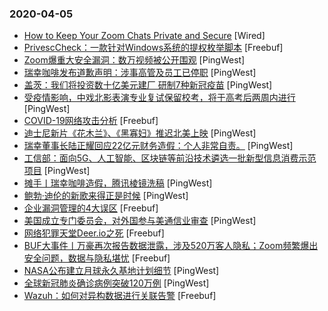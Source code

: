 ### 2020-04-05

* [How to Keep Your Zoom Chats Private and Secure](https://www.wired.com/story/keep-zoom-chats-private-secure) [Wired]
* [PrivescCheck：一款针对Windows系统的提权枚举脚本](https://www.freebuf.com/articles/system/229405.html) [Freebuf]
* [Zoom爆重大安全漏洞：数万视频被公开围观](https://www.pingwest.com/w/208047) [PingWest]
* [瑞幸咖啡发布道歉声明：涉事高管及员工已停职](https://www.pingwest.com/w/208046) [PingWest]
* [盖茨：我们将投资数十亿美元建厂 研制7种新冠疫苗](https://www.pingwest.com/w/208045) [PingWest]
* [受疫情影响，中戏北影表演专业复试保留校考，将于高考后两周内进行](https://www.pingwest.com/w/208044) [PingWest]
* [COVID-19网络攻击分析](https://www.freebuf.com/articles/network/230475.html) [Freebuf]
* [迪士尼新片《花木兰》、《黑寡妇》推迟北美上映](https://www.pingwest.com/w/208043) [PingWest]
* [瑞幸董事长陆正耀回应22亿元财务造假：个人非常自责。](https://www.pingwest.com/w/208042) [PingWest]
* [工信部：面向5G、人工智能、区块链等前沿技术遴选一批新型信息消费示范项目](https://www.pingwest.com/w/208041) [PingWest]
* [摊手丨瑞幸咖啡造假，腾讯棱镜洗稿](https://www.pingwest.com/a/208039) [PingWest]
* [鲍勃·迪伦的新歌来得正是时候](https://www.pingwest.com/a/207873) [PingWest]
* [企业漏洞管理的4大误区](https://www.freebuf.com/articles/neopoints/232027.html) [Freebuf]
* [美国成立专门委员会，对外国参与美通信业审查](https://www.pingwest.com/w/208040) [PingWest]
* [网络犯罪天堂Deer.io之死](https://www.freebuf.com/news/232163.html) [Freebuf]
* [BUF大事件丨万豪再次报告数据泄露，涉及520万客人隐私；Zoom频繁爆出安全问题，数据与隐私堪忧](https://www.freebuf.com/news/232509.html) [Freebuf]
* [NASA公布建立月球永久基地计划细节](https://www.pingwest.com/w/208038) [PingWest]
* [全球新冠肺炎确诊病例突破120万例](https://www.pingwest.com/w/208037) [PingWest]
* [Wazuh：如何对异构数据进行关联告警](https://www.freebuf.com/sectool/230505.html) [Freebuf]
